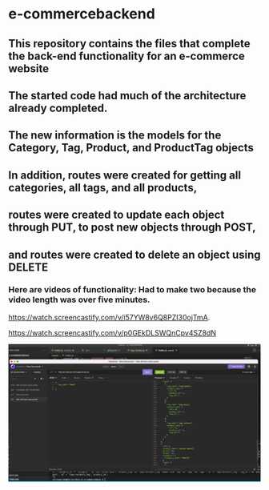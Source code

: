 # e-commercebackend

## This repository contains the files that complete the back-end functionality for an e-commerce website

## The started code had much of the architecture already completed.
## The new information is the models for the Category, Tag, Product, and ProductTag objects

## In addition, routes were created for getting all categories, all tags, and all products,
## routes were created to update each object through PUT, to post new objects through POST,
## and routes were created to delete an object using DELETE

### Here are videos of functionality: Had to make two because the video length was over five minutes.
https://watch.screencastify.com/v/i57YW8v6Q8PZI30ojTmA. 

https://watch.screencastify.com/v/p0GEkDLSWQnCpv4SZ8dN

![Screenshot of application](e_commerce.png)

